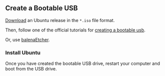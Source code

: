 ## Create a Bootable USB

[Download](https://ubuntu.com/download/desktop) an Ubuntu release in the `*.iso`
file format.

Then, follow one of the official tutorials for
[creating a bootable usb](https://ubuntu.com/tutorials?q=bootable+usb).

Or, use [balenaEtcher](https://www.balena.io/etcher/).

### Install Ubuntu

Once you have created the bootable USB drive, restart your computer and boot
from the USB drive.
